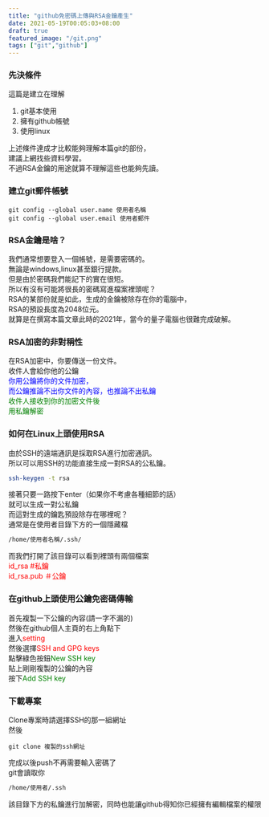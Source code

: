 ```yaml
---
title: "github免密碼上傳與RSA金鑰產生"
date: 2021-05-19T00:05:03+08:00
draft: true
featured_image: "/git.png"
tags: ["git","github"]
---
```


### 先決條件
這篇是建立在理解  
1. git基本使用
2. 擁有github帳號
3. 使用linux

上述條件達成才比較能夠理解本篇git的部份，  
建議上網找些資料學習。  
不過RSA金鑰的用途就算不理解這些也能夠先讀。

### 建立git郵件帳號

```
git config --global user.name 使用者名稱
git config --global user.email 使用者郵件
```

### RSA金鑰是啥？
我們通常想要登入一個帳號，是需要密碼的。  
無論是windows,linux甚至銀行提款。  
但是由於密碼我們能記下的實在很短。  
所以有沒有可能將很長的密碼寫進檔案裡頭呢？  
RSA的某部份就是如此，生成的金鑰被除存在你的電腦中，  
RSA的預設長度為2048位元。  
就算是在撰寫本篇文章此時的2021年，當今的量子電腦也很難完成破解。  

### RSA加密的非對稱性
在RSA加密中，你要傳送一份文件。  
收件人會給你他的公鑰  
<span style='color:blue'>
你用公鑰將你的文件加密，  
而公鑰推論不出你文件的內容，也推論不出私鑰  
</span>
<span style='color:green'>
收件人接收到你的加密文件後  
用私鑰解密
</span>

### 如何在Linux上頭使用RSA
由於SSH的遠端通訊是採取RSA進行加密通訊。  
所以可以用SSH的功能直接生成一對RSA的公私鑰。  
```BASH
ssh-keygen -t rsa
```
接著只要一路按下enter（如果你不考慮各種細節的話）  
就可以生成一對公私鑰  
而這對生成的鑰匙預設除存在哪裡呢？  
通常是在使用者目錄下方的一個隱藏檔  
```bash
/home/使用者名稱/.ssh/
```
而我們打開了該目錄可以看到裡頭有兩個檔案  
<span style='color:red'>
id_rsa #私鑰  
id_rsa.pub ＃公鑰  
</span>

### 在github上頭使用公鑰免密碼傳輸
首先複製一下公鑰的內容(請一字不漏的)  
然後在github個人主頁的右上角點下  
進入<span style='color:red'>setting</span>  
然後選擇<span style='color:red'>SSH and GPG keys</span>  
點擊綠色按鈕<span style='color:green'>New SSH key</span>  
貼上剛剛複製的公鑰的內容  
按下<span style='color:green'>Add SSH key</span>  

### 下載專案
Clone專案時請選擇SSH的那一組網址  
然後  
```git
git clone 複製的ssh網址
```
完成以後push不再需要輸入密碼了  
git會讀取你
```bash
/home/使用者/.ssh
```
該目錄下方的私鑰進行加解密，同時也能讓github得知你已經擁有編輯檔案的權限  
